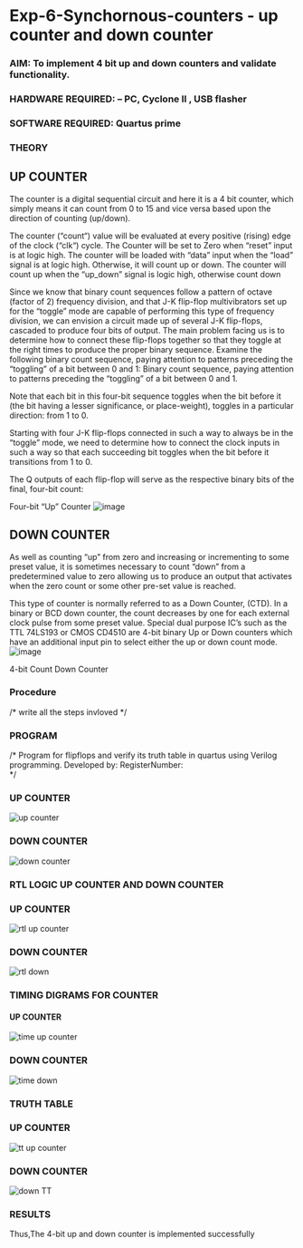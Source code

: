 # Exp-6-Synchornous-counters - up counter and down counter 
### AIM: To implement 4 bit up and down counters and validate  functionality.
### HARDWARE REQUIRED:  – PC, Cyclone II , USB flasher
### SOFTWARE REQUIRED:   Quartus prime
### THEORY 

## UP COUNTER 
The counter is a digital sequential circuit and here it is a 4 bit counter, which simply means it can count from 0 to 15 and vice versa based upon the direction of counting (up/down). 

The counter (“count“) value will be evaluated at every positive (rising) edge of the clock (“clk“) cycle.
The Counter will be set to Zero when “reset” input is at logic high.
The counter will be loaded with “data” input when the “load” signal is at logic high. Otherwise, it will count up or down.
The counter will count up when the “up_down” signal is logic high, otherwise count down

Since we know that binary count sequences follow a pattern of octave (factor of 2) frequency division, and that J-K flip-flop multivibrators set up for the “toggle” mode are capable of performing this type of frequency division, we can envision a circuit made up of several J-K flip-flops, cascaded to produce four bits of output.
The main problem facing us is to determine how to connect these flip-flops together so that they toggle at the right times to produce the proper binary sequence.
Examine the following binary count sequence, paying attention to patterns preceding the “toggling” of a bit between 0 and 1:
Binary count sequence, paying attention to patterns preceding the “toggling” of a bit between 0 and 1.

Note that each bit in this four-bit sequence toggles when the bit before it (the bit having a lesser significance, or place-weight), toggles in a particular direction: from 1 to 0.



 
 

Starting with four J-K flip-flops connected in such a way to always be in the “toggle” mode, we need to determine how to connect the clock inputs in such a way so that each succeeding bit toggles when the bit before it transitions from 1 to 0.

The Q outputs of each flip-flop will serve as the respective binary bits of the final, four-bit count:

 
 

Four-bit “Up” Counter
![image](https://user-images.githubusercontent.com/36288975/169644758-b2f4339d-9532-40c5-af40-8f4f8c942e2c.png)



## DOWN COUNTER 

As well as counting “up” from zero and increasing or incrementing to some preset value, it is sometimes necessary to count “down” from a predetermined value to zero allowing us to produce an output that activates when the zero count or some other pre-set value is reached.

This type of counter is normally referred to as a Down Counter, (CTD). In a binary or BCD down counter, the count decreases by one for each external clock pulse from some preset value. Special dual purpose IC’s such as the TTL 74LS193 or CMOS CD4510 are 4-bit binary Up or Down counters which have an additional input pin to select either the up or down count mode.
![image](https://user-images.githubusercontent.com/36288975/169644844-1a14e123-7228-4ed8-81a9-eb937dff4ac8.png)


4-bit Count Down Counter
### Procedure
/* write all the steps invloved */



### PROGRAM 
/*
Program for flipflops  and verify its truth table in quartus using Verilog programming.
Developed by: 
RegisterNumber:  
*/
### UP COUNTER
![up counter](https://github.com/vishnukayyala/Exp-7-Synchornous-counters-/assets/151489368/b3696109-b143-459f-b5b3-cf63f83339ac)

### DOWN COUNTER
![down counter](https://github.com/vishnukayyala/Exp-7-Synchornous-counters-/assets/151489368/05c678af-0011-46f2-8b52-73faa68633e9)

### RTL LOGIC UP COUNTER AND DOWN COUNTER  

### UP COUNTER
![rtl up counter](https://github.com/vishnukayyala/Exp-7-Synchornous-counters-/assets/151489368/f2c661ee-948a-4753-83fd-10c139ae165f)

### DOWN COUNTER
![rtl down](https://github.com/vishnukayyala/Exp-7-Synchornous-counters-/assets/151489368/cdfdfb4b-e381-41bb-9515-0608acc0332d)

### TIMING DIGRAMS FOR COUNTER  

#### UP COUNTER
![time up counter](https://github.com/vishnukayyala/Exp-7-Synchornous-counters-/assets/151489368/06c0816e-7700-4a3f-b110-d4931a7c3d7a)

### DOWN COUNTER
![time down](https://github.com/vishnukayyala/Exp-7-Synchornous-counters-/assets/151489368/b44fdc93-3a99-4269-b0e9-e15fa041056d)

### TRUTH TABLE 
### UP COUNTER
![tt up counter](https://github.com/vishnukayyala/Exp-7-Synchornous-counters-/assets/151489368/042c16eb-d72c-4624-8953-53ef6823f909)

### DOWN COUNTER
![down TT](https://github.com/vishnukayyala/Exp-7-Synchornous-counters-/assets/151489368/d457fef9-7daf-4738-8285-6afea39c5353)

### RESULTS 
Thus,The 4-bit up and down counter is implemented successfully
